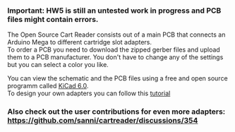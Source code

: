 ### Important: HW5 is still an untested work in progress and PCB files might contain errors.    

The Open Source Cart Reader consists out of a main PCB that connects an Arduino Mega to different cartridge slot adapters.     
To order a PCB you need to download the zipped gerber files and upload them to a PCB manufacturer. You don't have to change any of the settings but you can select a color you like.    

You can view the schematic and the PCB files using a free and open source programm called [KiCad 6.0](https://www.kicad.org/).   
To design your own adapters you can follow this [tutorial](https://github.com/sanni/cartreader/wiki/Designing-your-own-Adapters)   

### Also check out the user contributions for even more adapters: https://github.com/sanni/cartreader/discussions/354    
